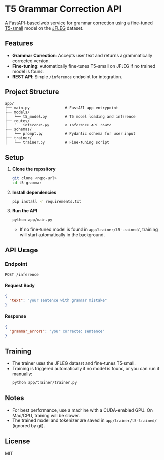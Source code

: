 # T5 Grammar Correction API

A FastAPI-based web service for grammar correction using a fine-tuned [T5-small](https://huggingface.co/t5-small) model on the [JFLEG](https://huggingface.co/datasets/jfleg) dataset.

## Features

- **Grammar Correction**: Accepts user text and returns a grammatically corrected version.
- **Fine-tuning**: Automatically fine-tunes T5-small on JFLEG if no trained model is found.
- **REST API**: Simple `/inference` endpoint for integration.

## Project Structure

```
app/
├── main.py                # FastAPI app entrypoint
├── models/
│   └── t5_model.py        # T5 model loading and inference
├── routes/
│   └── inference.py       # Inference API route
├── schemas/
│   └── prompt.py          # Pydantic schema for user input
├── trainer/
│   └── trainer.py         # Fine-tuning script
```

## Setup

1. **Clone the repository**
   ```bash
   git clone <repo-url>
   cd t5-grammar
   ```

2. **Install dependencies**
   ```bash
   pip install -r requirements.txt
   ```

3. **Run the API**
   ```bash
   python app/main.py
   ```
   - If no fine-tuned model is found in `app/trainer/t5-trained/`, training will start automatically in the background.

## API Usage

### Endpoint

`POST /inference`

#### Request Body

```json
{
  "text": "your sentence with grammar mistake"
}
```

#### Response

```json
{
  "grammar_errors": "your corrected sentence"
}
```

## Training

- The trainer uses the JFLEG dataset and fine-tunes T5-small.
- Training is triggered automatically if no model is found, or you can run it manually:
  ```bash
  python app/trainer/trainer.py
  ```

## Notes

- For best performance, use a machine with a CUDA-enabled GPU. On Mac/CPU, training will be slower.
- The trained model and tokenizer are saved in `app/trainer/t5-trained/` (ignored by git).

## License

MIT